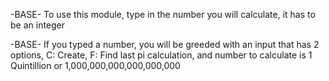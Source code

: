 -BASE- To use this module, type in the number you will calculate, it has to be an integer


-BASE- If you typed a number, you will be greeded with an input that has 2 options, C: Create, F: Find last pi calculation, and number to calculate is 1 Quintillion or 1,000,000,000,000,000,000

